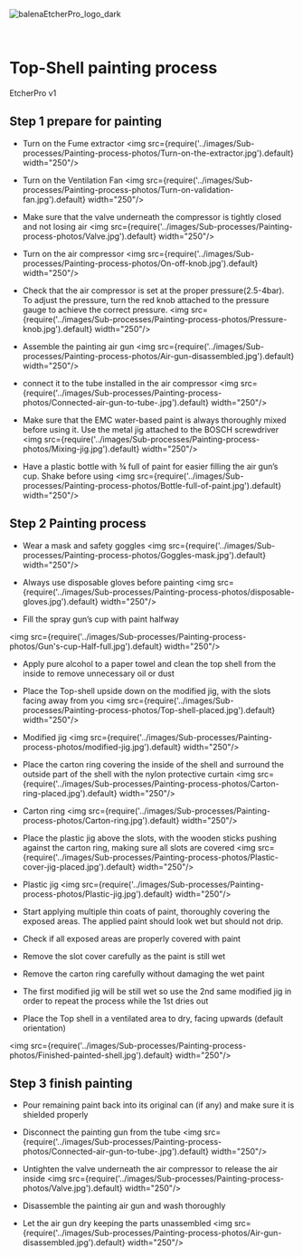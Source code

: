 ![balenaEtcherPro_logo_dark](https://user-images.githubusercontent.com/15323961/89873050-c3451400-dbb1-11ea-8330-3029ea6f75f8.png)

<br/>


# Top-Shell painting process
EtcherPro v1


## Step 1 prepare for painting  

- Turn on the Fume extractor
<img src={require('../images/Sub-processes/Painting-process-photos/Turn-on-the-extractor.jpg').default} width="250"/>

- Turn on the Ventilation Fan
<img src={require('../images/Sub-processes/Painting-process-photos/Turn-on-validation-fan.jpg').default} width="250"/>

- Make sure that the valve underneath the compressor is tightly closed and not losing air
<img src={require('../images/Sub-processes/Painting-process-photos/Valve.jpg').default} width="250"/>

- Turn on the air compressor
<img src={require('../images/Sub-processes/Painting-process-photos/On-off-knob.jpg').default} width="250"/>

- Check that the air compressor is set at the proper pressure(2.5-4bar). To adjust the pressure, turn the red knob attached to the pressure gauge to achieve the correct pressure.
<img src={require('../images/Sub-processes/Painting-process-photos/Pressure-knob.jpg').default} width="250"/>

- Assemble the painting air gun
<img src={require('../images/Sub-processes/Painting-process-photos/Air-gun-disassembled.jpg').default} width="250"/>

- connect it to the tube installed in the air compressor
<img src={require('../images/Sub-processes/Painting-process-photos/Connected-air-gun-to-tube-.jpg').default} width="250"/>


- Make sure that the EMC water-based paint is always thoroughly mixed before using it. Use the metal jig attached to the BOSCH screwdriver
<img src={require('../images/Sub-processes/Painting-process-photos/Mixing-jig.jpg').default} width="250"/>

- Have a plastic bottle with ¾ full of paint for easier filling the air gun’s cup. Shake before using
<img src={require('../images/Sub-processes/Painting-process-photos/Bottle-full-of-paint.jpg').default} width="250"/>


## Step 2 Painting process

- Wear a mask and safety goggles
<img src={require('../images/Sub-processes/Painting-process-photos/Goggles-mask.jpg').default} width="250"/>

- Always use disposable gloves before painting
<img src={require('../images/Sub-processes/Painting-process-photos/disposable-gloves.jpg').default} width="250"/>

- Fill the spray gun’s cup with paint halfway

<img src={require('../images/Sub-processes/Painting-process-photos/Gun\'s-cup-Half-full.jpg').default} width="250"/>

- Apply pure alcohol to a paper towel and clean the top shell from the inside to remove unnecessary oil or dust
- Place the Top-shell upside down on the modified jig, with the slots facing away from you
<img src={require('../images/Sub-processes/Painting-process-photos/Top-shell-placed.jpg').default} width="250"/>

- Modified jig
<img src={require('../images/Sub-processes/Painting-process-photos/modified-jig.jpg').default} width="250"/>

- Place the carton ring covering the inside of the shell and surround the outside part of the shell with the nylon protective curtain
<img src={require('../images/Sub-processes/Painting-process-photos/Carton-ring-placed.jpg').default} width="250"/>

- Carton ring
<img src={require('../images/Sub-processes/Painting-process-photos/Carton-ring.jpg').default} width="250"/>


- Place the plastic jig above the slots, with the wooden sticks pushing against the carton ring, making sure all slots are covered
<img src={require('../images/Sub-processes/Painting-process-photos/Plastic-cover-jig-placed.jpg').default} width="250"/>

- Plastic jig
<img src={require('../images/Sub-processes/Painting-process-photos/Plastic-jig.jpg').default} width="250"/>


- Start applying multiple thin coats of paint, thoroughly covering the exposed areas. The applied paint should look wet but should not drip.
- Check if all exposed areas are properly covered with paint
- Remove the slot cover carefully as the paint is still wet
- Remove the carton ring carefully without damaging the wet paint
- The first modified jig will be still wet so use the 2nd same modified jig in order to repeat the process while the 1st dries out
- Place the Top shell in a ventilated area to dry, facing upwards (default orientation)

<img src={require('../images/Sub-processes/Painting-process-photos/Finished-painted-shell.jpg').default} width="250"/>

## Step 3 finish painting

- Pour remaining paint back into its original can (if any)  and make sure it is shielded properly
- Disconnect the painting gun from the tube
<img src={require('../images/Sub-processes/Painting-process-photos/Connected-air-gun-to-tube-.jpg').default} width="250"/>

- Untighten the valve underneath the air compressor to release the air inside
<img src={require('../images/Sub-processes/Painting-process-photos/Valve.jpg').default} width="250"/>

- Disassemble the painting air gun and wash thoroughly
- Let the air gun dry keeping the parts unassembled
<img src={require('../images/Sub-processes/Painting-process-photos/Air-gun-disassembled.jpg').default} width="250"/>
